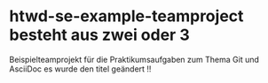 # htwd-se-example-teamproject besteht aus zwei oder 3
Beispielteamprojekt für die Praktikumsaufgaben zum Thema Git und AsciiDoc
es wurde den titel geändert !!